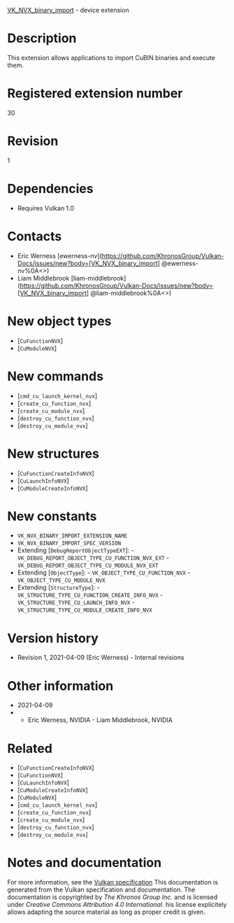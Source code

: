 [VK_NVX_binary_import](https://www.khronos.org/registry/vulkan/specs/1.3-extensions/man/html/VK_NVX_binary_import.html) - device extension

# Description
This extension allows applications to import CuBIN binaries and execute
them.

# Registered extension number
30

# Revision
1

# Dependencies
- Requires Vulkan 1.0

# Contacts
- Eric Werness [ewerness-nv](https://github.com/KhronosGroup/Vulkan-Docs/issues/new?body=[VK_NVX_binary_import] @ewerness-nv%0A<<Here describe the issue or question you have about the VK_NVX_binary_import extension>>)
- Liam Middlebrook [liam-middlebrook](https://github.com/KhronosGroup/Vulkan-Docs/issues/new?body=[VK_NVX_binary_import] @liam-middlebrook%0A<<Here describe the issue or question you have about the VK_NVX_binary_import extension>>)

# New object types
- [`CuFunctionNVX`]
- [`CuModuleNVX`]

# New commands
- [`cmd_cu_launch_kernel_nvx`]
- [`create_cu_function_nvx`]
- [`create_cu_module_nvx`]
- [`destroy_cu_function_nvx`]
- [`destroy_cu_module_nvx`]

# New structures
- [`CuFunctionCreateInfoNVX`]
- [`CuLaunchInfoNVX`]
- [`CuModuleCreateInfoNVX`]

# New constants
- `VK_NVX_BINARY_IMPORT_EXTENSION_NAME`
- `VK_NVX_BINARY_IMPORT_SPEC_VERSION`
- Extending [`DebugReportObjectTypeEXT`]:  - `VK_DEBUG_REPORT_OBJECT_TYPE_CU_FUNCTION_NVX_EXT`  - `VK_DEBUG_REPORT_OBJECT_TYPE_CU_MODULE_NVX_EXT` 
- Extending [`ObjectType`]:  - `VK_OBJECT_TYPE_CU_FUNCTION_NVX`  - `VK_OBJECT_TYPE_CU_MODULE_NVX` 
- Extending [`StructureType`]:  - `VK_STRUCTURE_TYPE_CU_FUNCTION_CREATE_INFO_NVX`  - `VK_STRUCTURE_TYPE_CU_LAUNCH_INFO_NVX`  - `VK_STRUCTURE_TYPE_CU_MODULE_CREATE_INFO_NVX`

# Version history
- Revision 1, 2021-04-09 (Eric Werness)  - Internal revisions

# Other information
* 2021-04-09
*   - Eric Werness, NVIDIA  - Liam Middlebrook, NVIDIA

# Related
- [`CuFunctionCreateInfoNVX`]
- [`CuFunctionNVX`]
- [`CuLaunchInfoNVX`]
- [`CuModuleCreateInfoNVX`]
- [`CuModuleNVX`]
- [`cmd_cu_launch_kernel_nvx`]
- [`create_cu_function_nvx`]
- [`create_cu_module_nvx`]
- [`destroy_cu_function_nvx`]
- [`destroy_cu_module_nvx`]

# Notes and documentation
For more information, see the [Vulkan specification](https://www.khronos.org/registry/vulkan/specs/1.3-extensions/html/vkspec.html)
This documentation is generated from the Vulkan specification and documentation.
The documentation is copyrighted by *The Khronos Group Inc.* and is licensed under *Creative Commons Attribution 4.0 International*.
his license explicitely allows adapting the source material as long as proper credit is given.
        